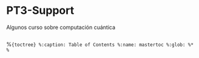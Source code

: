 # PT3-Support

Algunos curso sobre computación cuántica

```{tableofcontents}
```

%```{toctree}
%:caption: Table of Contents
%:name: mastertoc
%:glob:
%*
%```